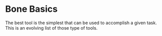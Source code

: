 # Bone Basics

The best tool is the simplest that can be used to accomplish a given task. This is an evolving list of those type of tools.
